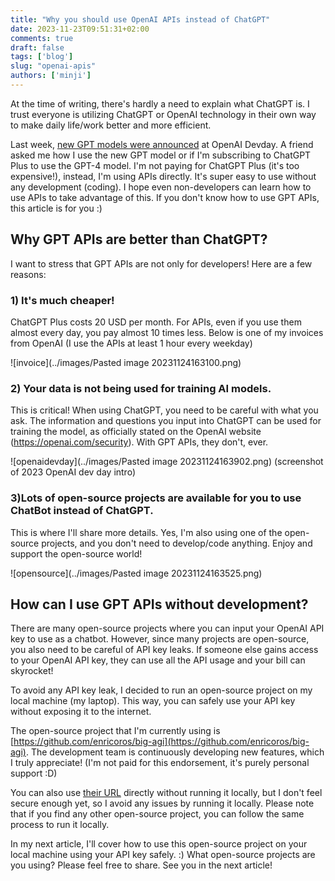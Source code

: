 ```yaml
---
title: "Why you should use OpenAI APIs instead of ChatGPT"
date: 2023-11-23T09:51:31+02:00
comments: true
draft: false
tags: ['blog'] 
slug: "openai-apis"
authors: ['minji']
---
```

At the time of writing, there's hardly a need to explain what ChatGPT is. I trust everyone is utilizing ChatGPT or OpenAI technology in their own way to make daily life/work better and more efficient.

Last week, [new GPT models were announced](https://openai.com/blog/new-models-and-developer-products-announced-at-devday) at OpenAI Devday. A friend asked me how I use the new GPT model or if I'm subscribing to ChatGPT Plus to use the GPT-4 model. I'm not paying for ChatGPT Plus (it's too expensive!), instead, I'm using APIs directly. It's super easy to use without any development (coding). I hope even non-developers can learn how to use APIs to take advantage of this. If you don't know how to use GPT APIs, this article is for you :)

<!-- more -->


## Why GPT APIs are better than ChatGPT? 

I want to stress that GPT APIs are not only for developers! Here are a few reasons:

### 1) It's much cheaper! 
ChatGPT Plus costs 20 USD per month. For APIs, even if you use them almost every day, you pay almost 10 times less. Below is one of my invoices from OpenAI (I use the APIs at least 1 hour every weekday)

![invoice](../images/Pasted image 20231124163100.png)

### 2) Your data is not being used for training AI models.

This is critical! When using ChatGPT, you need to be careful with what you ask. The information and questions you input into ChatGPT can be used for training the model, as officially stated on the OpenAI website (https://openai.com/security). With GPT APIs, they don't, ever.

![openaidevday](../images/Pasted image 20231124163902.png)
(screenshot of 2023 OpenAI dev day intro)

### 3)Lots of open-source projects are available for you to use ChatBot instead of ChatGPT.

This is where I'll share more details. Yes, I'm also using one of the open-source projects, and you don't need to develop/code anything. Enjoy and support the open-source world!

![opensource](../images/Pasted image 20231124163525.png)

## How can I use GPT APIs without development? 
There are many open-source projects where you can input your OpenAI API key to use as a chatbot. However, since many projects are open-source, you also need to be careful of API key leaks. If someone else gains access to your OpenAI API key, they can use all the API usage and your bill can skyrocket! 

To avoid any API key leak, I decided to run an open-source project on my local machine (my laptop). This way, you can safely use your API key without exposing it to the internet. 

The open-source project that I'm currently using is [https://github.com/enricoros/big-agi](https://github.com/enricoros/big-agi). The development team is continuously developing new features, which I truly appreciate! (I'm not paid for this endorsement, it's purely personal support :D) 

You can also use [their URL](https://big-agi.com/) directly without running it locally, but I don't feel secure enough yet, so I avoid any issues by running it locally. Please note that if you find any other open-source project, you can follow the same process to run it locally. 


In my next article, I'll cover how to use this open-source project on your local machine using your API key safely. :) What open-source projects are you using? Please feel free to share. See you in the next article!